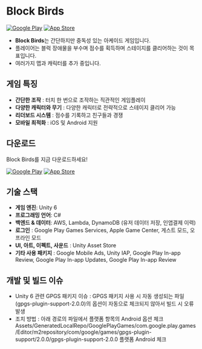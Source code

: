 # Block Birds

[![Google Play](https://img.shields.io/badge/Download-Google%20Play-green?style=for-the-badge&logo=google-play)](https://play.google.com/store/apps/details?id=com.Creaturesoft.BlockBird)
[![App Store](https://img.shields.io/badge/Download-App%20Store-blue?style=for-the-badge&logo=app-store)](https://apps.apple.com/app/id6741071606)

- **Block Birds**는 간단하지만 중독성 있는 아케이드 게임입니다.
- 플레이어는 블럭 장애물을 부수며 점수를 획득하며 스테이지를 클리어하는 것이 목표입니다.
- 여러가지 맵과 캐릭터를 추가 중입니다.

## 게임 특징
- **간단한 조작** : 터치 한 번으로 조작하는 직관적인 게임플레이
- **다양한 캐릭터와 무기** : 다양한 캐릭터로 전략적으로 스테이지 클리어 가능
- **리더보드 시스템** : 점수를 기록하고 친구들과 경쟁
- **모바일 최적화** : iOS 및 Android 지원

## 다운로드
Block Birds를 지금 다운로드하세요! 

[![Google Play](https://img.shields.io/badge/Download-Google%20Play-green?style=for-the-badge&logo=google-play)](https://play.google.com/store/apps/details?id=com.Creaturesoft.BlockBird)
[![App Store](https://img.shields.io/badge/Download-App%20Store-blue?style=for-the-badge&logo=app-store)](https://apps.apple.com/app/id6741071606)

## 기술 스택
- **게임 엔진**: Unity 6
- **프로그래밍 언어**: C#
- **백엔드 & 데이터**: AWS, Lambda, DynamoDB (유저 데이터 저장, 인앱결제 이력)
- **로그인** : Google Play Games Services, Apple Game Center, 게스트 모드, 오프라인 모드
- **UI, 아트, 이펙트, 사운드** : Unity Asset Store
- **기타 사용 패키지** : Google Mobile Ads, Unity IAP, Google Play In-app Review, Google Play In-app Updates, Google Play In-app Review

## 개발 및 빌드 이슈
- Unity 6 관련 GPGS 패키지 이슈 : GPGS 패키지 사용 시 자동 생성되는 파일(gpgs-plugin-support-2.0.0)의 옵션이 자동으로 체크되지 않아서 빌드 시 오류 발생
- 조치 방법 : 아래 경로의 파일에서 플랫폼 항목의 Android 옵션 체크
    Assets/GeneratedLocalRepo/GooglePlayGames/com.google.play.games/Editor/m2repository/com/google/games/gpgs-plugin-support/2.0.0/gpgs-plugin-support-2.0.0 플랫폼 Android 체크

